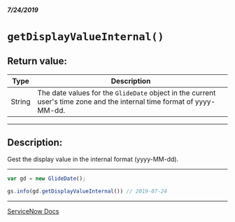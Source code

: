 ##### 7/24/2019
# `getDisplayValueInternal()`

## Return value:
| Type | Description |
|---|---|
| String | The date values for the `GlideDate` object in the current user's time zone and the internal time format of yyyy-MM-dd. |

---

## Description:
Gest the display value in the internal format (yyyy-MM-dd).

---

```js
var gd = new GlideDate();

gs.info(gd.getDisplayValueInternal()) // 2019-07-24
```

---

[ServiceNow Docs](https://developer.servicenow.com/app.do#!/api_doc?v=madrid&id=r_ScopedGlideDateGetDisplayValueInternal)